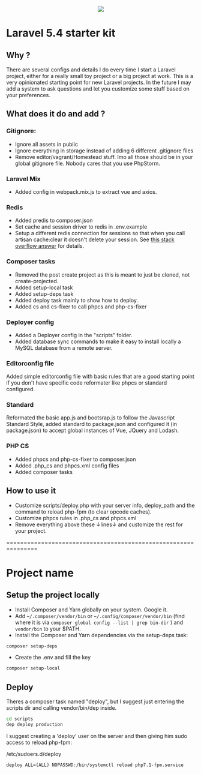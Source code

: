 <p align="center"><img src="https://laravel.com/assets/img/components/logo-laravel.svg"></p>

# Laravel 5.4 starter kit

## Why ?

There are several configs and details I do every time I start a Laravel project, either for a really small toy project
or a big project at work. This is a very opinionated starting point for new Laravel projects. In the future I may add
a system to ask questions and let you customize some stuff based on your preferences.

## What does it do and add ?

### Gitignore:

* Ignore all assets in public
* Ignore everything in storage instead of adding 6 different .gitignore files
* Remove editor/vagrant/Homestead stuff. Imo all those should be in your global gitignore file. Nobody cares that you use PhpStorm.

### Laravel Mix

* Added config in webpack.mix.js to extract vue and axios.

### Redis

* Added predis to composer.json
* Set cache and session driver to redis in .env.example
* Setup a different redis connection for sessions so that when you call
artisan cache:clear it doesn't delete your session. See <a href="http://stackoverflow.com/a/38673140">this stack overflow answer</a> for details.

### Composer tasks

* Removed the post create project as this is meant to just be cloned, not create-projected.
* Added setup-local task
* Added setup-deps task
* Added deploy task mainly to show how to deploy.
* Added cs and cs-fixer to call phpcs and php-cs-fixer

### Deployer config

* Added a Deployer config in the "scripts" folder.
* Added database sync commands to make it easy to install locally a MySQL database from a remote server.

### Editorconfig file

Added simple editorconfig file with basic rules that are a good starting point
if you don't have specific code reformater like phpcs or standard configured.

### Standard

Reformated the basic app.js and bootsrap.js to follow the Javascript Standard Style, added standard to package.json
and configured it (in package.json) to accept global instances of Vue, JQuery and Lodash.

### PHP CS

* Added phpcs and php-cs-fixer to composer.json
* Added .php_cs and phpcs.xml config files
* Added composer tasks

## How to use it

* Customize scripts/deploy.php with your server info, deploy_path and the command to reload php-fpm (to clear opcode caches).
* Customize phpcs rules in .php_cs and phpcs.xml
* Remove everything above these ↓lines↓ and customize the rest for your project.

===============================================================

# Project name

## Setup the project locally

* Install Composer and Yarn globally on your system. Google it.
* Add `~/.composer/vendor/bin` or `~/.config/composer/vendor/bin` (find where it is via `composer global config --list | grep bin-dir`
) and `vendor/bin` to your $PATH.
* Install the Composer and Yarn dependencies via the setup-deps task:

```bash
composer setup-deps
```

* Create the .env and fill the key

```bash
composer setup-local
```

## Deploy

Theres a composer task named "deploy", but I suggest just entering the scripts dir and calling vendor/bin/dep inside.

```bash
cd scripts
dep deploy production
```

I suggest creating a 'deploy' user on the server and then giving him sudo access to reload php-fpm:

/etc/sudoers.d/deploy
```
deploy ALL=(ALL) NOPASSWD:/bin/systemctl reload php7.1-fpm.service
```
